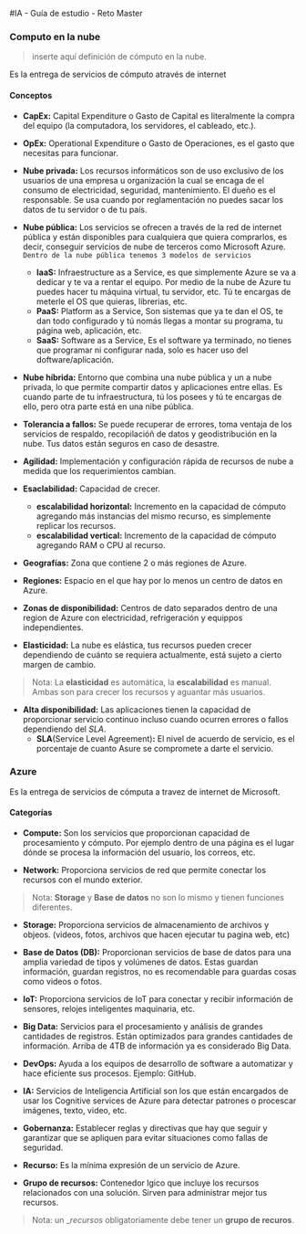 #IA - Guía de estudio - Reto Master

### Computo en la nube
> inserte aquí definición de cómputo en la nube.

Es la entrega de servicios de cómputo através de internet

#### Conceptos

* __CapEx:__ Capital Expenditure o Gasto de Capital es literalmente la compra del equipo (la computadora, los servidores, el cableado, etc.).

* __OpEx:__ Operational Expenditure o Gasto de Operaciones, es el gasto que necesitas para funcionar.

* __Nube privada:__ Los recursos informáticos son de uso exclusivo de los usuarios de una empresa u organización la cual se encaga de el consumo de electricidad, seguridad, mantenimiento. El dueño es el responsable. Se usa cuando por reglamentación no puedes sacar los datos de tu servidor o de tu país.

* __Nube pública:__ Los servicios se ofrecen a través de la red de internet pública y están disponibles para cualquiera que quiera comprarlos, es decir, conseguir servicios de nube de terceros como Microsoft Azure. `Dentro de la nube pública tenemos 3 modelos de servicios`

    * __IaaS:__ Infraestructure as a Service, es que simplemente Azure se va a dedicar y te va a rentar el equipo. Por medio de la nube de Azure tu puedes hacer tu máquina virtual, tu servidor, etc. Tú te encargas de meterle el OS que quieras, librerias, etc.
    * __PaaS:__ Platform as a Service, Son sistemas que ya te dan el OS, te dan todo configurado y tú nomás llegas a montar su programa, tu página web, aplicación, etc.
    * __SaaS:__ Software as a Service, Es el software ya terminado, no tienes que programar ni configurar nada, solo es hacer uso del doftware/aplicación.

* __Nube híbrida:__ Entorno que combina una nube pública y un a nube privada, lo que permite compartir datos y aplicaciones entre ellas. Es cuando parte de tu infraestructura, tú los posees y tú te encargas de ello, pero otra parte está en una nibe pública.

* __Tolerancia a fallos:__ Se puede recuperar de errores, toma ventaja de los servicios de respaldo, recopilacióñ de datos y geodistribución en la nube. Tus datos están seguros en caso de desastre.

* __Agilidad:__ Implementación y configuración rápida de recursos de nube a medida que los requerimientos cambian.

* __Esaclabilidad:__ Capacidad de crecer.
    * __escalabilidad horizontal:__ Incremento en la capacidad de cómputo agregando más instancias del mismo recurso, es simplemente replicar los recursos.
    * __escalabilidad vertical:__ Incremento de la capacidad de cómputo agregando RAM o CPU al recurso.

* __Geografías:__ Zona que contiene 2 o más regiones de Azure.

* __Regiones:__ Espacio en el que hay por lo menos un centro de datos en Azure.

* __Zonas de disponibilidad:__ Centros de dato separados dentro de una region de Azure con electricidad, refrigeración y equippos independientes.

* __Elasticidad:__ La nube es elástica, tus recursos pueden crecer dependiendo de cuánto se requiera actualmente, está sujeto a cierto margen de cambio.

> Nota: La __elasticidad__ es automática, la __escalabilidad__ es manual. Ambas son para crecer los recursos y aguantar más usuarios.

* __Alta disponibilidad:__ Las aplicaciones tienen la capacidad de proporcionar servicio continuo incluso cuando ocurren errores o fallos dependiendo del _SLA_.
    * __SLA__(Service Level Agreement)__:__ El nivel de acuerdo de servicio, es el porcentaje de cuanto Asure se compromete a darte el servicio.

### Azure
Es la entrega de servicios de cómputa a travez de internet de Microsoft.

#### Categorías

* __Compute:__ Son los servicios que proporcionan capacidad de procesamiento y cómputo. Por ejemplo dentro de una página es el lugar dónde se procesa la información del usuario, los correos, etc.

* __Network:__ Proporciona servicios de red que permite conectar los recursos con el mundo exterior.

>Nota: __Storage__ y __Base de datos__ no son lo mismo y tienen funciones diferentes.

* __Storage:__ Proporciona servicios de almacenamiento de archivos y objeos. (videos, fotos, archivos que hacen ejecutar tu pagina web, etc)

* __Base de Datos (DB):__ Proporcionan servicios de base de datos para una amplia variedad de tipos y volúmenes de datos. Estas guardan información, guardan registros, no es recomendable para guardas cosas como videos o fotos.

* __IoT:__ Proporciona servicios de IoT para conectar y recibir información de sensores, relojes inteligentes maquinaria, etc.

* __Big Data:__ Servicios para el procesamiento y análisis de grandes cantidades de registros. Están optimizados para grandes cantidades de información. Arriba de 4TB de información ya es considerado Big Data.

* __DevOps:__ Ayuda a los equipos de desarrollo de software a automatizar y hace eficiente sus procesos. Ejemplo: GitHub.

* __IA:__ Servicios de Inteligencia Artificial son los que están encargados de usar los Cognitive services de Azure para detectar patrones o procescar imágenes, texto, video, etc.

* __Gobernanza:__ Establecer reglas y directivas que hay que seguir y garantizar que se apliquen para evitar situaciones como fallas de seguridad.

* __Recurso:__ Es la mínima expresión de un servicio de Azure.

* __Grupo de recursos:__ Contenedor lgico que incluye los recursos relacionados con una solución. Sirven para administrar mejor tus recursos.

>Nota: un __recursos_ obligatoriamente debe tener un __grupo de recuros__.
